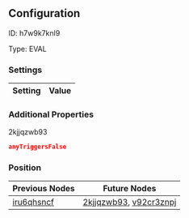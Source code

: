 # <nil>
## Configuration
ID:  h7w9k7knl9

Type: EVAL 


### Settings
| Setting | Value  |
| :------------------------ | ---------------------------------------- |
 




### Additional Properties
2kjjqzwb93
 ```json 
anyTriggersFalse
```




### Position
| Previous Nodes | Future Nodes |
| :------------- | ------------ |
| [iru6qhsncf](./iru6qhsncf.md) | [2kjjqzwb93](./2kjjqzwb93.md), [v92cr3znpj](./v92cr3znpj.md) |